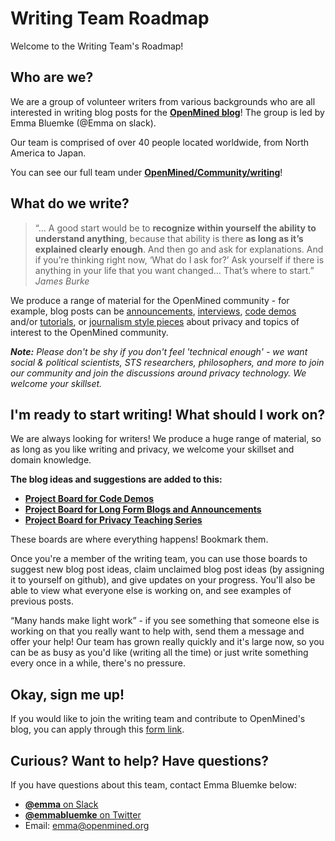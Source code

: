 # Writing Team Roadmap

Welcome to the Writing Team's Roadmap! 


## Who are we? 
We are a group of volunteer writers from various backgrounds who are all interested in writing blog posts for the [**OpenMined blog**](https://blog.openmined.org/)! The group is led by Emma Bluemke (@Emma on slack). 

Our team is comprised of over 40 people located worldwide, from North America to Japan.

You can see our full team under [**OpenMined/Community/writing**](https://github.com/orgs/OpenMined/teams/writing)!

## What do we write? 

> “… A good start would be to **recognize within yourself the ability to understand anything**, because that ability is there **as long as it’s explained clearly enough**. And then go and ask for explanations.
>And if you’re thinking right now, ‘What do I ask for?’ Ask yourself if there is anything in your life that you want changed… That’s where to start.” 
_James Burke_


We produce a range of material for the OpenMined community - for example, blog posts can be [announcements](https://blog.openmined.org/pytorch-grant-recipients/), [interviews](https://blog.openmined.org/openmined-featured-contributor-november-2019/), [code demos](https://blog.openmined.org/encrypted-training-on-mnist/) and/or [tutorials](https://blog.openmined.org/training-cnns-using-spdz/), or [journalism style pieces](https://blog.openmined.org/federated-learning-differential-privacy-and-encrypted-computation-for-medical-imaging/) about privacy and topics of interest to the OpenMined community.

_**Note:** Please don't be shy if you don't feel 'technical enough' - we want social & political scientists, STS researchers, philosophers, and more to join our community and join the discussions around privacy technology. We welcome your skillset._

## I'm ready to start writing! What should I work on?

We are always looking for writers! We produce a huge range of material, so as long as you like writing and privacy, we welcome your skillset and domain knowledge. 

**The blog ideas and suggestions are added to this:**
- [**Project Board for Code Demos**](https://github.com/orgs/OpenMined/projects/32)
- [**Project Board for Long Form Blogs and Announcements**](https://github.com/orgs/OpenMined/projects/30)
- [**Project Board for Privacy Teaching Series**](https://github.com/orgs/OpenMined/projects/31)

These boards are where everything happens! Bookmark them.

Once you're a member of the writing team, you can use those boards to suggest new blog post ideas, claim unclaimed blog post ideas (by assigning it to yourself on github), and give updates on your progress. You'll also be able to view what everyone else is working on, and see examples of previous posts. 

“Many hands make light work” - if you see something that someone else is working on that you really want to help with, send them a message and offer your help! Our team has grown really quickly and it's large now, so you can be as busy as you'd like (writing all the time) or just write something every once in a while, there's no pressure.


## Okay, sign me up!

If you would like to join the writing team and contribute to OpenMined's blog, you can apply through this [form link](https://forms.gle/XKEqWu76ojnrsGcw5).

## Curious? Want to help? Have questions?

If you have questions about this team, contact Emma Bluemke below:

- [**@emma** on Slack](https://app.slack.com/client/T6963A864/D6BHGRDN3/user_profile/U6966R9BJ)
- [**@emmabluemke** on Twitter](https://twitter.com/emmabluemke)
- Email: emma@openmined.org
